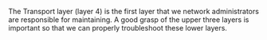 The Transport layer (layer 4) is the first layer that we network administrators are responsible
for maintaining. A good grasp of the upper three layers is important so that we can properly
troubleshoot these lower layers.